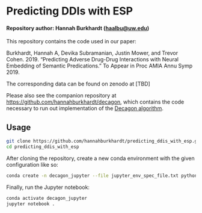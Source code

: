 # Predicting DDIs with ESP

#### Repository author: Hannah Burkhardt (haalbu@uw.edu)

This repository contains the code used in our paper:

Burkhardt, Hannah A, Devika Subramanian, Justin Mower, and Trevor Cohen. 2019. “Predicting Adverse Drug-Drug Interactions with Neural Embedding of Semantic Predications.” To Appear in Proc AMIA Annu Symp 2019.

The corresponding data can be found on zenodo at [TBD]

Please also see the companion repository at https://github.com/hannahburkhardt/decagon, which contains the code necessary to run out implementation of the [Decagon algorithm](https://doi.org/10.1093/bioinformatics/bty294).

## Usage

```bash
git clone https://github.com/hannahburkhardt/predicting_ddis_with_esp.git
cd predicting_ddis_with_esp
```

After cloning the repository, create a new conda environment with the given configuration like so:
```bash
conda create -n decagon_jupyter --file jupyter_env_spec_file.txt python=3.6.8
```

Finally, run the Jupyter notebook:
```bash
conda activate decagon_jupyter
jupyter notebook .
```
